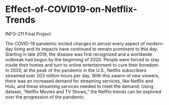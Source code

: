 # Effect-of-COVID19-on-Netflix-Trends
INFO-211 Final Project

The COVID-19 pandemic incited changes in almost every aspect of modern-day living and its impacts have continued to remain prominent to this day. Starting in late 2019, the disease was first recognized and a worldwide outbreak had begun by the beginning of 2020. People were forced to stay inside their homes and turn to online entertainment to cure their boredom. In 2020, at the peak of the pandemic in the U.S., Netflix subscribers streamed over 203 million hours per day. With this swarm of new viewers, there was an increased demand for streaming services, like Netflix and Hulu, and these streaming services needed to meet the demand.  Using dataset, “Netflix Movies and TV Shows,” the Netflix trends can be explored over the progression of the pandemic. 
